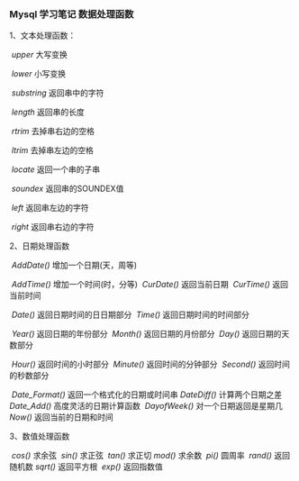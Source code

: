 ### Mysql 学习笔记  数据处理函数

1、文本处理函数：

​        *upper*      大写变换

​        *lower*       小写变换

​        *substring*    返回串中的字符

​        *length*      返回串的长度

​        *rtrim*        去掉串右边的空格

​        *ltrim*         去掉串左边的空格

​        *locate*       返回一个串的子串

​        *soundex*   返回串的SOUNDEX值 

​        *left*             返回串左边的字符

​        *right*          返回串右边的字符



2、日期处理函数

​          *AddDate()*             增加一个日期(天，周等)

​          *AddTime()*            增加一个时间(时，分等)
​          *CurDate()*             返回当前日期
​          *CurTime()*             返回当前时间

​          *Date()*                   返回日期时间的日日期部分
​          *Time()*                   返回日期时间的时间部分

​          *Year()*                    返回日期的年份部分
​          *Month()*                返回日期的月份部分
​          *Day()*                     返回日期的天数部分

​          *Hour()*                   返回时间的小时部分
​          *Minute()*               返回时间的分钟部分
​          *Second()*               返回时间的秒数部分

​          *Date_Format()*     返回一个格式化的日期或时间串 
​          *DateDiff()*             计算两个日期之差 
​          *Date_Add()*           高度灵活的日期计算函数
​          *DayofWeek()*        对一个日期返回是星期几 
​          *Now()*                    返回当前的日期和时间



3、数值处理函数

​            *cos()*      求余弦 
​            *sin()*       求正弦
​            *tan()*      求正切
​            *mod()*    求余数
​            *pi()*         圆周率
​            *rand()*    返回随机数
​            *sqrt()*     返回平方根 
​            *exp()*      返回指数值



